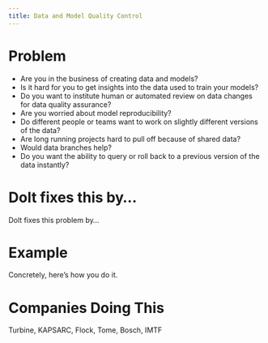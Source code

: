 ```yaml
---
title: Data and Model Quality Control
---
```


# Problem

* Are you in the business of creating data and models? 
* Is it hard for you to get insights into the data used to train your models? 
* Do you want to institute human or automated review on data changes for data quality assurance?
* Are you worried about model reproducibility? 
* Do different people or teams want to work on slightly different versions of the data? 
* Are long running projects hard to pull off because of shared data? 
* Would data branches help?
* Do you want the ability to query or roll back to a previous version of the data instantly?

# Dolt fixes this by…

Dolt fixes this problem by…

# Example

Concretely, here’s how you do it.

# Companies Doing This

Turbine, KAPSARC, Flock, Tome, Bosch, IMTF